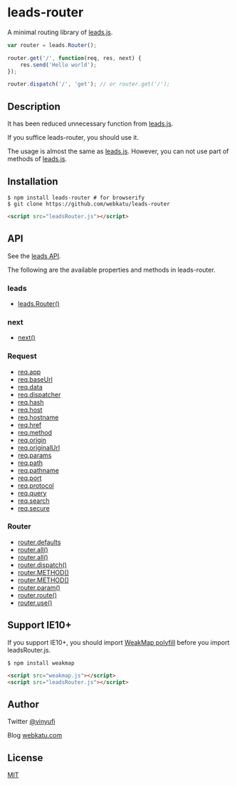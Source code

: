 # leads-router

A minimal routing library of [leads.js](https://github.com/webkatu/leads).

```javascript
var router = leads.Router();

router.get('/', function(req, res, next) {
	res.send('Hello world');
});

router.dispatch('/', 'get'); // or router.get('/');
```


## Description

It has been reduced unnecessary function from [leads.js](https://github.com/webkatu/leads).

If you suffice leads-router, you should use it.

The usage is almost the same as [leads.js](https://github.com/webkatu/leads). However, you can not use part of methods of [leads.js](https://github.com/webkatu/leads).

## Installation

```
$ npm install leads-router # for browserify
$ git clone https://github.com/webkatu/leads-router
```

```html
<script src="leadsRouter.js"></script>
```

## API

See the [leads API](https://github.com/webkatu/leads.js/blob/master/README.md#user-content-api).

The following are the available properties and methods in leads-router.


### leads

* [leads.Router()](https://github.com/webkatu/leads.js/blob/master/README.md#user-content-leadsrouteroptions)


### next

* [next()](https://github.com/webkatu/leads.js/blob/master/README.md#user-content-next)


### Request

* [req.app](https://github.com/webkatu/leads.js/blob/master/README.md#user-content-reqapp)
* [req.baseUrl](https://github.com/webkatu/leads.js/blob/master/README.md#user-content-reqbaseurl)
* [req.data](https://github.com/webkatu/leads.js/blob/master/README.md#user-content-reqdata)
* [req.dispatcher](https://github.com/webkatu/leads.js/blob/master/README.md#user-content-reqdispatcher)
* [req.hash](https://github.com/webkatu/leads.js/blob/master/README.md#user-content-reqhash)
* [req.host](https://github.com/webkatu/leads.js/blob/master/README.md#user-content-reqhost)
* [req.hostname](https://github.com/webkatu/leads.js/blob/master/README.md#user-content-reqhostname)
* [req.href](https://github.com/webkatu/leads.js/blob/master/README.md#user-content-reqhref)
* [req.method](https://github.com/webkatu/leads.js/blob/master/README.md#user-content-reqmethod)
* [req.origin](https://github.com/webkatu/leads.js/blob/master/README.md#user-content-reqorigin)
* [req.originalUrl](https://github.com/webkatu/leads.js/blob/master/README.md#user-content-reqoriginalurl)
* [req.params](https://github.com/webkatu/leads.js/blob/master/README.md#user-content-reqparams)
* [req.path](https://github.com/webkatu/leads.js/blob/master/README.md#user-content-reqpath)
* [req.pathname](https://github.com/webkatu/leads.js/blob/master/README.md#user-content-reqpathname)
* [req.port](https://github.com/webkatu/leads.js/blob/master/README.md#user-content-reqport)
* [req.protocol](https://github.com/webkatu/leads.js/blob/master/README.md#user-content-reqprotocol)
* [req.query](https://github.com/webkatu/leads.js/blob/master/README.md#user-content-reqquery)
* [req.search](https://github.com/webkatu/leads.js/blob/master/README.md#user-content-reqsearch)
* [req.secure](https://github.com/webkatu/leads.js/blob/master/README.md#user-content-reqsecure)


### Router

* [router.defaults](https://github.com/webkatu/leads.js/blob/master/README.md#user-content-routerdefaults)
* [router.all()](https://github.com/webkatu/leads.js/blob/master/README.md#user-content-routerallpath-callback-callback-)
* [router.all()](https://github.com/webkatu/leads.js/blob/master/README.md#user-content-routerallpath-options)
* [router.dispatch()](https://github.com/webkatu/leads.js/blob/master/README.md#user-content-routerdispatchpath-method-options)
* [router.METHOD()](https://github.com/webkatu/leads.js/blob/master/README.md#user-content-routerdispatchpath-method-options)
* [router.METHOD()](https://github.com/webkatu/leads.js/blob/master/README.md#user-content-routermethodpath-options)
* [router.param()](https://github.com/webkatu/leads.js/blob/master/README.md#user-content-routerparamname-callback)
* [router.route()](https://github.com/webkatu/leads.js/blob/master/README.md#user-content-routerroutepath)
* [router.use()](https://github.com/webkatu/leads.js/blob/master/README.md#user-content-routerusepath-function-function-)


## Support IE10+

If you support IE10+, you should import [WeakMap polyfill](https://github.com/Benvie/WeakMap) before you import leadsRouter.js.

```
$ npm install weakmap
```

```html
<script src="weakmap.js"></script>
<script src="leadsRouter.js"></script>
```


## Author

Twitter [@vinyufi](https://twitter.com/vinyufi)

Blog [webkatu.com](http://www.webkatu.com)


## License

[MIT](https://github.com/webkatu/leads.js/blob/master/LICENSE)
